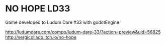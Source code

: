 # NO HOPE LD33
Game developed to Ludum Dare #33 with godotEngine


http://ludumdare.com/compo/ludum-dare-33/?action=preview&uid=56825
http://sergicollado.itch.io/no-hope
